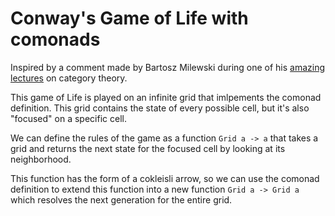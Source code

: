 # Conway's Game of Life with comonads
Inspired by a comment made by Bartosz Milewski during one of his [amazing lectures](https://youtu.be/C5oogxdX_Bo) on category theory.

This game of Life is played on an infinite grid that imlpements the comonad definition. This grid contains the state of every possible cell, but it's also "focused" on a specific cell.

We can define the rules of the game as a function `Grid a -> a` that takes a grid and returns the next state for the focused cell by looking at its neighborhood.

This function has the form of a cokleisli arrow, so we can use the comonad definition to extend this function into a new function `Grid a -> Grid a` which resolves the next generation for the entire grid.
